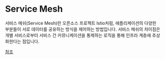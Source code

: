 # Service Mesh

서비스 메쉬(Service Mesh)란 오픈소스 프로젝트 Istio처럼, 애플리케이션의 다양한 부분들이 서로 데이터를 공유하는 방식을 제어하는 방법입니다.
서비스 메쉬의 차이점은 개별 서비스로부터 서비스 간 커뮤니케이션을 통제하는 로직을 통해 인프라 계층에 추상화한다는 점입니다.

[참조](https://www.redhat.com/ko/topics/microservices/what-is-a-service-mesh)
